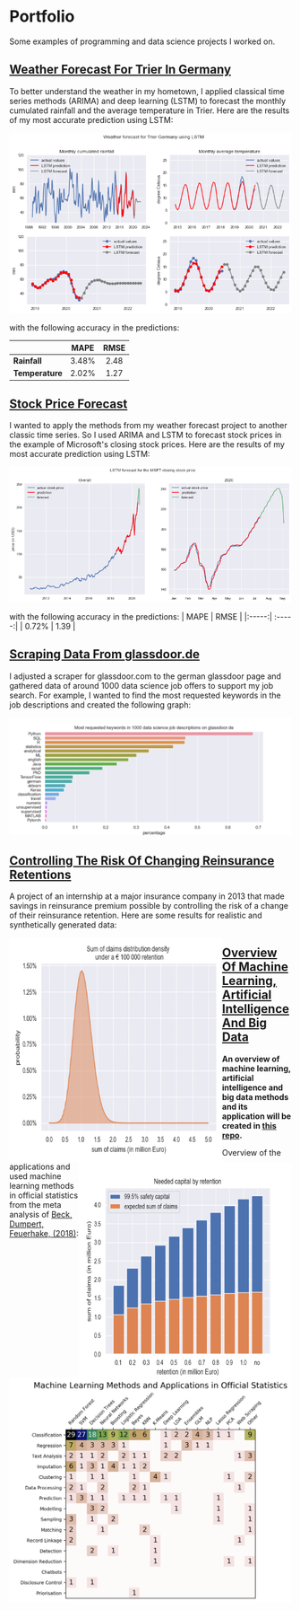 # Portfolio
Some examples of programming and data science projects I worked on.


## [Weather Forecast For Trier In Germany](https://github.com/Olhaau/weather_forecast_trier)
To better understand the weather in my hometown, I applied classical time series methods (ARIMA) and deep learning (LSTM) to forecast the  monthly cumulated rainfall and the average temperature in Trier. Here are the results of my most accurate prediction using LSTM:

![result_forecast](https://github.com/Olhaau/weather_forecast_trier/blob/master/forecast.png)

with the following accuracy in the predictions:

|              | MAPE  | RMSE  |
| ------------ |:-----:| :-----:|
| **Rainfall**     | 3.48% |  2.48 |
| **Temperature**  | 2.02% |  1.27 |

## [Stock Price Forecast](https://github.com/Olhaau/stock_price_prediction)
I wanted to apply the methods from my weather forecast project to another classic time series. So I used ARIMA and LSTM to forecast stock prices in the example of Microsoft's closing stock prices. Here are the results of my most accurate prediction using LSTM:

![stock_prediction](https://github.com/Olhaau/stock_price_prediction/blob/master/MSFT_stock_prediction.png)
 
 with the following accuracy in the predictions:
| MAPE  | RMSE  |
|:-----:| :-----:|
| 0.72% |  1.39 |


## [Scraping Data From glassdoor.de](https://github.com/Olhaau/glassdoor_scraper)
I adjusted a scraper for glassdoor.com to the german glassdoor page and gathered data of around 1000 data science job offers to support my job search. For example, I wanted to find the most requested keywords in the job descriptions and created the following graph:

![most_requested_keywords](https://github.com/Olhaau/glassdoor_scraper/blob/master/most_requested_keywords.png)


## [Controlling The Risk Of Changing Reinsurance Retentions](https://github.com/Olhaau/Reinsurance_retention)
A project of an internship at a major insurance company in 2013 that made savings in reinsurance premium possible by controlling the risk of a change of their reinsurance retention. Here are some results for realistic and synthetically generated data:

<img align="left" width="380" height="400" src="https://raw.githubusercontent.com/Olhaau/Reinsurance_retention/master/total_claim.gif">
<img style="float: right;" width="380" height="385" src="https://raw.githubusercontent.com/Olhaau/Reinsurance_retention/master/EstimatedSafetyCapital.png">

## [Overview Of Machine Learning, Artificial Intelligence And Big Data](https://github.com/Olhaau/Hands-On-ML-KI-BigData)
<b>
An overview of machine learning, artificial intelligence and big data methods and its application will be created in <a href="https://github.com/Olhaau/Hands-On-ML-KI-BigData">this repo</a>.
</b>

Overview of the applications and used machine learning methods in official statistics from the meta analysis of <a href=https://arxiv.org/abs/1812.10422> Beck, Dumpert, Feuerhake,  (2018)</a>:

<p align="center">
  <img width="550"  src="https://github.com/Olhaau/Hands-On-ML-KI-BigData/blob/main/heatmap_ml_methods_and_applications_5.png">
</p>



<!--
**Olhaau/Olhaau** is a ✨ _special_ ✨ repository because its `README.md` (this file) appears on your GitHub profile.

### Hi there 👋

Here are some ideas to get you started:

- 🔭 I’m currently working on ...
- 🌱 I’m currently learning ...
- 👯 I’m looking to collaborate on ...
- 🤔 I’m looking for help with ...
- 💬 Ask me about ...
- 📫 How to reach me: ...
- 😄 Pronouns: ...
- ⚡ Fun fact: ...
-->
